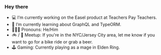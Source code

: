 ### Hey there

- 💻 I’m currently working on the Easel product at Teachers Pay Teachers.
- 🌱 I’m currently learning about GraphQL and TypeORM.
- 👱🏻‍♂️ Pronouns: He/Him
- 🚲 / 🍻 Meetup: If you're in the NYC/Jersey City area, let me know if you want to go for a bike ride or grab a beer.
- 🕹 Gaming: Currently playing as a mage in Elden Ring.
